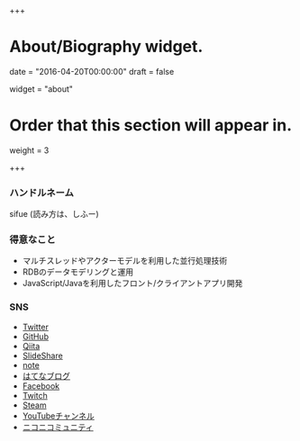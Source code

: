 +++
# About/Biography widget.

date = "2016-04-20T00:00:00"
draft = false

widget = "about"

# Order that this section will appear in.
weight = 3

+++

### ハンドルネーム

sifue (読み方は、しふー)

### 得意なこと

- マルチスレッドやアクターモデルを利用した並行処理技術
- RDBのデータモデリングと運用
- JavaScript/Javaを利用したフロント/クライアントアプリ開発

### SNS

- [Twitter](https://twitter.com/sifue)
- [GitHub](https://github.com/sifue)
- [Qiita](https://qiita.com/sifue)
- [SlideShare](https://www.slideshare.net/sifue)
- [note](https://note.mu/sifue)
- [はてなブログ](http://sifue.hatenablog.com/)
- [Facebook](https://www.facebook.com/yoshimura.soichiro)
- [Twitch](https://go.twitch.tv/sifue4466)
- [Steam](http://steamcommunity.com/id/sifue)
- [YouTubeチャンネル](https://www.youtube.com/user/sifue)
- [ニコニコミュニティ](http://com.nicovideo.jp/community/co1461366)
